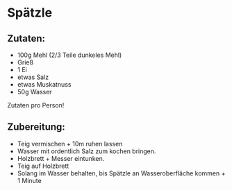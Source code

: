 Spätzle
================


Zutaten:
---------------
 * 100g Mehl (2/3 Teile dunkeles Mehl)
 * Grieß
 * 1 Ei
 * etwas Salz
 * etwas Muskatnuss
 * 50g Wasser


Zutaten pro Person!

Zubereitung:
------------------

 * Teig vermischen + 10m ruhen lassen
 * Wasser mit ordentlich Salz zum kochen bringen.
 * Holzbrett + Messer eintunken.
 * Teig auf Holzbrett
 * Solang im Wasser behalten, bis Spätzle an Wasseroberfläche kommen + 1 Minute

